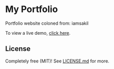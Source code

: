 # My Portfolio

Portfolio website coloned from: iamsakil

To view a live demo, [click here](https://arslanah99.github.io/website-template/).

## License

Completely free (MIT)! See [LICENSE.md](LICENSE.md) for more.
